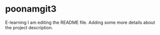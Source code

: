 # poonamgit3
E-learning
I am editing the README file. Adding some more details about the project description.
